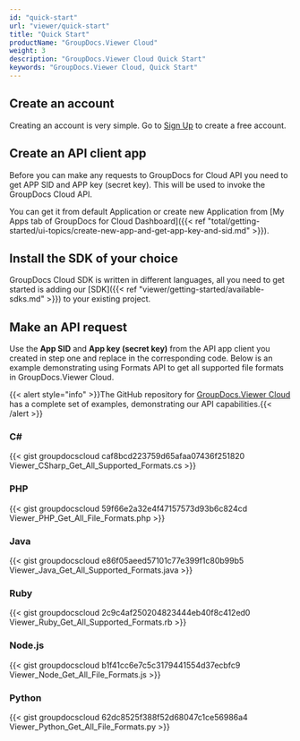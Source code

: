 ```yaml
---
id: "quick-start"
url: "viewer/quick-start"
title: "Quick Start"
productName: "GroupDocs.Viewer Cloud"
weight: 3
description: "GroupDocs.Viewer Cloud Quick Start"
keywords: "GroupDocs.Viewer Cloud, Quick Start"
---
```


## Create an account

Creating an account is very simple. Go to [Sign Up](https://id.containerize.com/signup) to create a free account.

## Create an API client app

Before you can make any requests to GroupDocs for Cloud API you need to get APP SID and APP key (secret key). This will be used to invoke the GroupDocs Cloud API.

You can get it from default Application or create new Application from [My Apps tab of GroupDocs for Cloud Dashboard]({{< ref "total/getting-started/ui-topics/create-new-app-and-get-app-key-and-sid.md" >}}).

## Install the SDK of your choice

GroupDocs Cloud SDK is written in different languages, all you need to get started is adding our [SDK]({{< ref "viewer/getting-started/available-sdks.md" >}}) to your existing project.

## Make an API request

Use the **App SID** and **App key (secret key)** from the API app client you created in step one and replace in the corresponding code. Below is an example demonstrating using Formats API to get all supported file formats in GroupDocs.Viewer Cloud.

{{< alert style="info" >}}The GitHub repository for [GroupDocs.Viewer Cloud](https://github.com/groupdocs-viewer-cloud) has a complete set of examples, demonstrating our API capabilities.{{< /alert >}}

### C\#

{{< gist groupdocscloud caf8bcd223759d65afaa07436f251820 Viewer_CSharp_Get_All_Supported_Formats.cs >}}

### PHP

{{< gist groupdocscloud 59f66e2a32e4f47157573d93b6c824cd Viewer_PHP_Get_All_File_Formats.php >}}

### Java

{{< gist groupdocscloud e86f05aeed57101c77e399f1c80b99b5 Viewer_Java_Get_All_Supported_Formats.java >}}

### Ruby

{{< gist groupdocscloud 2c9c4af250204823444eb40f8c412ed0 Viewer_Ruby_Get_All_Supported_Formats.rb >}}

### Node.js

{{< gist groupdocscloud b1f41cc6e7c5c3179441554d37ecbfc9 Viewer_Node_Get_All_File_Formats.js >}}

### Python

{{< gist groupdocscloud 62dc8525f388f52d68047c1ce56986a4 Viewer_Python_Get_All_File_Formats.py >}}
